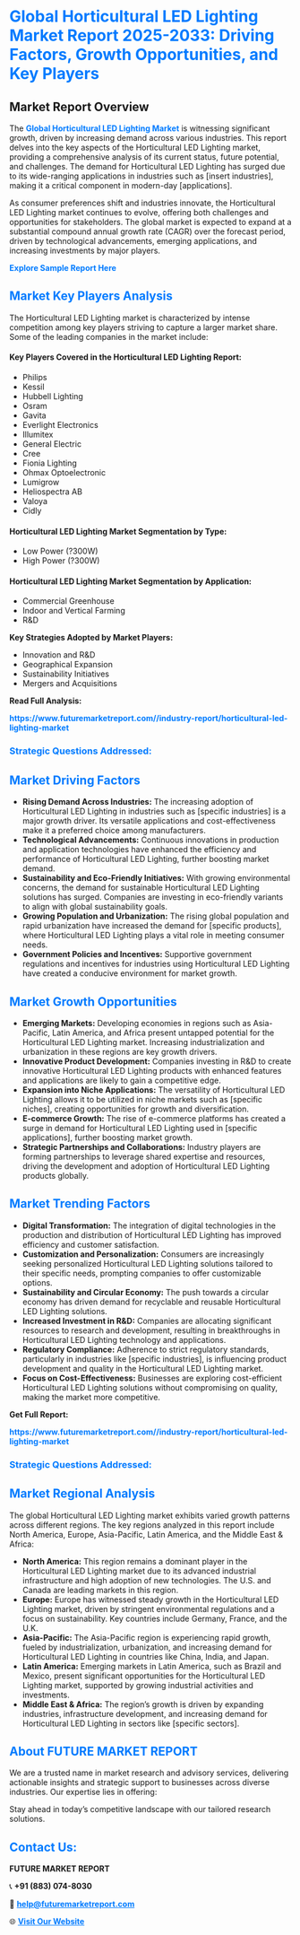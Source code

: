 <h1 style="color: #007BFF;">Global Horticultural LED Lighting Market Report 2025-2033: Driving Factors, Growth Opportunities, and Key Players</h1>

<section id="overview">
<h2>Market Report Overview</h2>
<p>The <a href="https://www.futuremarketreport.com//industry-report/horticultural-led-lighting-market" style="color: #007BFF; text-decoration: none;"><strong>Global Horticultural LED Lighting Market</strong></a> is witnessing significant growth, driven by increasing demand across various industries. This report delves into the key aspects of the Horticultural LED Lighting market, providing a comprehensive analysis of its current status, future potential, and challenges. The demand for Horticultural LED Lighting has surged due to its wide-ranging applications in industries such as [insert industries], making it a critical component in modern-day [applications].</p>
<p>As consumer preferences shift and industries innovate, the Horticultural LED Lighting market continues to evolve, offering both challenges and opportunities for stakeholders. The global market is expected to expand at a substantial compound annual growth rate (CAGR) over the forecast period, driven by technological advancements, emerging applications, and increasing investments by major players.</p>
</section>

<section id="overview">
<p><a href="https://www.futuremarketreport.com//request-sample/reportId=75593" style="color: #007BFF; text-decoration: none;"><strong>Explore Sample Report Here</strong></a></p>
</section>

<section id="key-players">
<h2 style="color: #007BFF;">Market Key Players Analysis</h2>
<p>The Horticultural LED Lighting market is characterized by intense competition among key players striving to capture a larger market share. Some of the leading companies in the market include:</p>
<h4>Key Players Covered in the Horticultural LED Lighting Report:</h4>
<ul><li>Philips</li><li>Kessil</li><li>Hubbell Lighting</li><li>Osram</li><li>Gavita</li><li>Everlight Electronics</li><li>Illumitex</li><li>General Electric</li><li>Cree</li><li>Fionia Lighting</li><li>Ohmax Optoelectronic</li><li>Lumigrow</li><li>Heliospectra AB</li><li>Valoya</li><li>Cidly</li></ul>
<h4>Horticultural LED Lighting Market Segmentation by Type:</h4>
<ul><li>Low Power (?300W)</li><li>High Power (?300W)</li></ul>

<h4>Horticultural LED Lighting Market Segmentation by Application:</h4>
<ul><li>Commercial Greenhouse</li><li>Indoor and Vertical Farming</li><li>R&amp;D</li></ul>
<p><strong>Key Strategies Adopted by Market Players:</strong></p>
<ul>
<li>Innovation and R&D</li>
<li>Geographical Expansion</li>
<li>Sustainability Initiatives</li>
<li>Mergers and Acquisitions</li>
</ul>
</section>

<section>
<p><strong>Read Full Analysis: </strong></p><a href="https://www.futuremarketreport.com//industry-report/horticultural-led-lighting-market" style="color: #007BFF; text-decoration: none;"><strong>https://www.futuremarketreport.com//industry-report/horticultural-led-lighting-market</strong></a>
<h3 style="color: #007BFF;">Strategic Questions Addressed:</h3>
</section>

<section id="driving-factors">
<h2 style="color: #007BFF;">Market Driving Factors</h2>
<ul>
<li><strong>Rising Demand Across Industries:</strong> The increasing adoption of Horticultural LED Lighting in industries such as [specific industries] is a major growth driver. Its versatile applications and cost-effectiveness make it a preferred choice among manufacturers.</li>
<li><strong>Technological Advancements:</strong> Continuous innovations in production and application technologies have enhanced the efficiency and performance of Horticultural LED Lighting, further boosting market demand.</li>
<li><strong>Sustainability and Eco-Friendly Initiatives:</strong> With growing environmental concerns, the demand for sustainable Horticultural LED Lighting solutions has surged. Companies are investing in eco-friendly variants to align with global sustainability goals.</li>
<li><strong>Growing Population and Urbanization:</strong> The rising global population and rapid urbanization have increased the demand for [specific products], where Horticultural LED Lighting plays a vital role in meeting consumer needs.</li>
<li><strong>Government Policies and Incentives:</strong> Supportive government regulations and incentives for industries using Horticultural LED Lighting have created a conducive environment for market growth.</li>
</ul>
</section>

<section id="growth-opportunities">
<h2 style="color: #007BFF;">Market Growth Opportunities</h2>
<ul>
<li><strong>Emerging Markets:</strong> Developing economies in regions such as Asia-Pacific, Latin America, and Africa present untapped potential for the Horticultural LED Lighting market. Increasing industrialization and urbanization in these regions are key growth drivers.</li>
<li><strong>Innovative Product Development:</strong> Companies investing in R&D to create innovative Horticultural LED Lighting products with enhanced features and applications are likely to gain a competitive edge.</li>
<li><strong>Expansion into Niche Applications:</strong> The versatility of Horticultural LED Lighting allows it to be utilized in niche markets such as [specific niches], creating opportunities for growth and diversification.</li>
<li><strong>E-commerce Growth:</strong> The rise of e-commerce platforms has created a surge in demand for Horticultural LED Lighting used in [specific applications], further boosting market growth.</li>
<li><strong>Strategic Partnerships and Collaborations:</strong> Industry players are forming partnerships to leverage shared expertise and resources, driving the development and adoption of Horticultural LED Lighting products globally.</li>
</ul>
</section>

<section id="trending-factors">
<h2 style="color: #007BFF;">Market Trending Factors</h2>
<ul>
<li><strong>Digital Transformation:</strong> The integration of digital technologies in the production and distribution of Horticultural LED Lighting has improved efficiency and customer satisfaction.</li>
<li><strong>Customization and Personalization:</strong> Consumers are increasingly seeking personalized Horticultural LED Lighting solutions tailored to their specific needs, prompting companies to offer customizable options.</li>
<li><strong>Sustainability and Circular Economy:</strong> The push towards a circular economy has driven demand for recyclable and reusable Horticultural LED Lighting solutions.</li>
<li><strong>Increased Investment in R&D:</strong> Companies are allocating significant resources to research and development, resulting in breakthroughs in Horticultural LED Lighting technology and applications.</li>
<li><strong>Regulatory Compliance:</strong> Adherence to strict regulatory standards, particularly in industries like [specific industries], is influencing product development and quality in the Horticultural LED Lighting market.</li>
<li><strong>Focus on Cost-Effectiveness:</strong> Businesses are exploring cost-efficient Horticultural LED Lighting solutions without compromising on quality, making the market more competitive.</li>
</ul>
</section>

<section>
<p><strong>Get Full Report: </strong></p><a href="https://www.futuremarketreport.com//industry-report/horticultural-led-lighting-market" style="color: #007BFF; text-decoration: none;"><strong>https://www.futuremarketreport.com//industry-report/horticultural-led-lighting-market</strong></a>
<h3 style="color: #007BFF;">Strategic Questions Addressed:</h3>
</section>


<section id="regional-analysis">
<h2 style="color: #007BFF;">Market Regional Analysis</h2>
<p>The global Horticultural LED Lighting market exhibits varied growth patterns across different regions. The key regions analyzed in this report include North America, Europe, Asia-Pacific, Latin America, and the Middle East & Africa:</p>
<ul>
<li><strong>North America:</strong> This region remains a dominant player in the Horticultural LED Lighting market due to its advanced industrial infrastructure and high adoption of new technologies. The U.S. and Canada are leading markets in this region.</li>
<li><strong>Europe:</strong> Europe has witnessed steady growth in the Horticultural LED Lighting market, driven by stringent environmental regulations and a focus on sustainability. Key countries include Germany, France, and the U.K.</li>
<li><strong>Asia-Pacific:</strong> The Asia-Pacific region is experiencing rapid growth, fueled by industrialization, urbanization, and increasing demand for Horticultural LED Lighting in countries like China, India, and Japan.</li>
<li><strong>Latin America:</strong> Emerging markets in Latin America, such as Brazil and Mexico, present significant opportunities for the Horticultural LED Lighting market, supported by growing industrial activities and investments.</li>
<li><strong>Middle East & Africa:</strong> The region’s growth is driven by expanding industries, infrastructure development, and increasing demand for Horticultural LED Lighting in sectors like [specific sectors].</li>
</ul>
</section>

<footer>
<h2 style="color: #007BFF;">About FUTURE MARKET REPORT</h2>
<p>We are a trusted name in market research and advisory services, delivering actionable insights and strategic support to businesses across diverse industries. Our expertise lies in offering:</p>

<p>Stay ahead in today’s competitive landscape with our tailored research solutions.</p>

<h2 style="color: #007BFF;">Contact Us:</h2>
<p><strong>FUTURE MARKET REPORT</strong></p>
<p>📞 <strong>+91 (883) 074-8030</strong></p>
<p>📧 <strong><a href="mailto:help@futuremarketreport.com" style="color: #007BFF;">help@futuremarketreport.com</a></strong></p>
<p>🌐 <strong><a href="https://www.futuremarketreport.com/" style="color: #007BFF;">Visit Our Website</a></strong></p>
</footer>